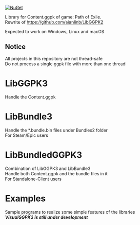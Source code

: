 [![NuGet](https://img.shields.io/nuget/v/LibGGPK3.LibBundledGGPK3)](https://www.nuget.org/packages?q=LibGGPK3)

Library for Content.ggpk of game: Path of Exile.  
Rewrite of https://github.com/aianlinb/LibGGPK2

Expected to work on Windows, Linux and macOS

## Notice
All projects in this repository are not thread-safe  
Do not process a single ggpk file with more than one thread

# LibGGPK3
Handle the Content.ggpk

# LibBundle3
Handle the *.bundle.bin files under Bundles2 folder  
For Steam/Epic users

# LibBundledGGPK3
Combination of LibGGPK3 and LibBundle3  
Handle both Content.ggpk and the bundle files in it  
For Standalone-Client users

# Examples
Sample programs to realize some simple features of the libraries  
***VisualGGPK3 is still under development***